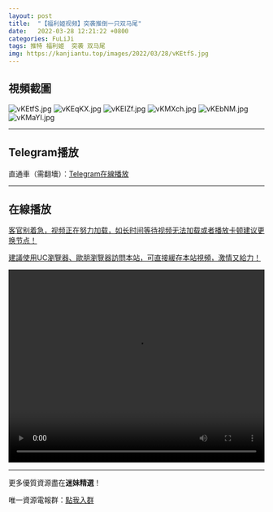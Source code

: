 ```yaml
---
layout: post
title:  "【福利姬视频】突袭推倒一只双马尾"
date:   2022-03-28 12:21:22 +0800
categories: FuLiJi
tags: 推特 福利姬  突袭 双马尾
img: https://kanjiantu.top/images/2022/03/28/vKEtfS.jpg
---
```



## 視頻截圖

![vKEtfS.jpg](https://kanjiantu.top/images/2022/03/28/vKEtfS.jpg)
![vKEqKX.jpg](https://kanjiantu.top/images/2022/03/28/vKEqKX.jpg)
![vKEIZf.jpg](https://kanjiantu.top/images/2022/03/28/vKEIZf.jpg)
![vKMXch.jpg](https://kanjiantu.top/images/2022/03/28/vKMXch.jpg)
![vKEbNM.jpg](https://kanjiantu.top/images/2022/03/28/vKEbNM.jpg)
![vKMaYI.jpg](https://kanjiantu.top/images/2022/03/28/vKMaYI.jpg)

* * *
## Telegram播放

直通車（需翻墻）：[Telegram在線播放](https://t.me/mimeijingxuan/353)

* * *
## 在線播放
<u>客官别着急，视频正在努力加载，如长时间等待视频无法加载或者播放卡顿建议更换节点！</u>

<u>建議使用UC瀏覽器、歐朋瀏覽器訪問本站，可直接緩存本站視頻，激情又給力！</u>
<center><video src="https://cdn.publer.io/uploads/videos/623f26cbdb279760bbfbe866/72fbba2d7de288cb4332089e34d90130.mp4" width="100%" height="380px" controls="controls"></video></center>


* * *
更多優質資源盡在**迷妹精選**！

唯一資源電報群：[點我入群](https://t.me/mimeijingxuan)


